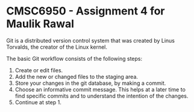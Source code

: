 # CMSC6950 - Assignment 4 for Maulik Rawal

Git is a distributed version control system that was created by
Linus Torvalds, the creator of the Linux kernel.


The basic Git workflow consists of the following steps:
1. Create or edit files.
2. Add the new or changed files to the staging area.
3. Store your changes in the git database, by making a commit.
4. Choose an informative commit message. This helps at a later time 
to find
specific commits and to understand the intention of the changes.
5. Continue at step 1.
